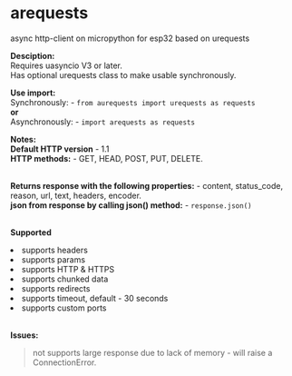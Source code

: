 # arequests
async http-client on micropython for esp32 based on urequests

**Desciption:**
<br>Requires uasyncio V3 or later.
<br>Has optional urequests class to make usable synchronously.


**Use import:**
<br>Synchronously: - ```from aurequests import urequests as requests```
<br>**or**
<br>Asynchronously: - ```import arequests as requests```

**Notes:**
<br>**Default HTTP version** - 1.1
<br>**HTTP methods:** - GET, HEAD, POST, PUT, DELETE.

<br>**Returns response with the following properties:** - content, status_code, reason, url, text, headers, encoder.
<br>**json from response by calling json() method:** - ```response.json()```

<br>**Supported**
<li>supports headers</li>
<li>supports params</li>
<li>supports HTTP & HTTPS</li>
<li>supports сhunked data</li>
<li>supports redirects</li>
<li>supports timeout, default - 30 seconds</li>
<li>supports custom ports</li>

<br>**Issues:**
> not supports large  response due to lack of memory - will raise a ConnectionError.

